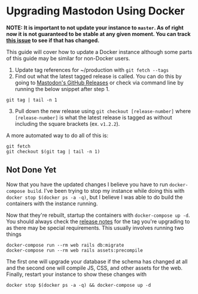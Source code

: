 Upgrading Mastodon Using Docker
========

**NOTE: It is important to not update your instance to `master`. As of right now it is not guaranteed to be stable at any given moment. You can track [this issue](https://github.com/tootsuite/mastodon/issues/2046) to see if that has changed.**

This guide will cover how to update a Docker instance although some parts of this guide may be similar for non-Docker users.

1. Update tag references for ~/production with `git fetch --tags`
2. Find out what the latest tagged release is called. You can do this by going to [Mastodon's GitHub Releases](https://github.com/tootsuite/mastodon/releases) or check via command line by running the below snippet after step 1.
```
git tag | tail -n 1
```
3. Pull down the new release using `git checkout [release-number]` where `[release-number]` is what the latest release is tagged as without including the square brackets (ex. `v1.2.2`).

A more automated way to do all of this is:
```
git fetch
git checkout $(git tag | tail -n 1)
```

## Not Done Yet
Now that you have the updated changes I believe you have to run `docker-compose build`. I've been trying to stop my instance while doing this with `docker stop $(docker ps -a -q)`, but I believe I was able to do build the containers with the instance running.

Now that they're rebuilt, startup the containers with `docker-compose up -d`. You should always check the [release notes](https://github.com/tootsuite/mastodon/releases) for the tag you're upgrading to as there may be special requirements. This usually involves running two things

```
docker-compose run --rm web rails db:migrate
docker-compose run --rm web rails assets:precompile
```

The first one will upgrade your database if the schema has changed at all and the second one will compile JS, CSS, and other assets for the web. Finally, restart your instance to show these changes with

```
docker stop $(docker ps -a -q) && docker-compose up -d
```
